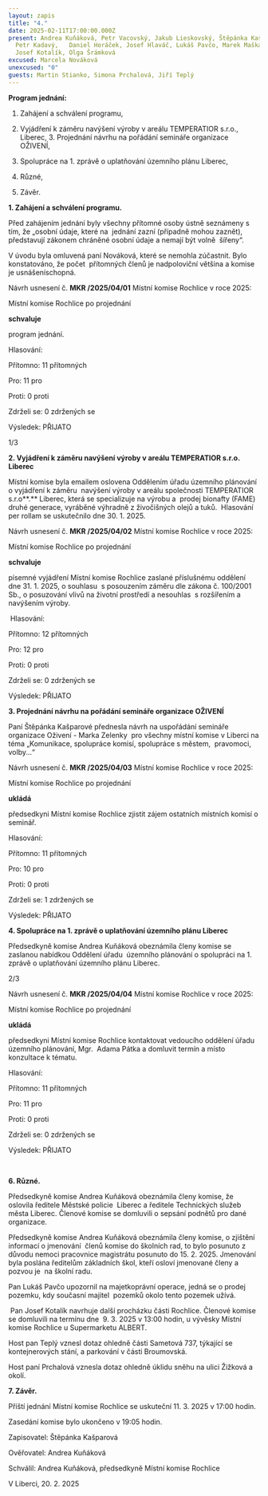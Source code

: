 ```yaml
---
layout: zapis
title: "4."
date: 2025-02-11T17:00:00.000Z
present: Andrea Kuňáková, Petr Vacovský, Jakub Lieskovský, Štěpánka Kašparová,
  Petr Kadavý,   Daniel Horáček, Josef Hlaváč, Lukáš Pavčo, Marek Maškarinec,
  Josef Kotalík, Olga Šrámková
excused: Marcela Nováková
unexcused: "0"
guests: Martin Stianko, Simona Prchalová, Jiří Teplý
---
```

**Program jednání:** 

1. Zahájení a schválení programu, 

2. Vyjádření k záměru navýšení výroby v areálu TEMPERATIOR s.r.o., Liberec, 3. Projednání návrhu na pořádání semináře organizace OŽIVENÍ, 

4. Spolupráce na 1. zprávě o uplatňování územního plánu Liberec, 

5. Různé, 

6. Závěr. 

**1. Zahájení a schválení programu.** 

Před zahájením jednání byly všechny přítomné osoby ústně seznámeny s tím, že „osobní údaje, které na  jednání zazní (případně mohou zaznět), představují zákonem chráněné osobní údaje a nemají být volně  šířeny“. 

V úvodu byla omluvená paní Nováková, které se nemohla zúčastnit. Bylo konstatováno, že počet  přítomných členů je nadpoloviční většina a komise je usnášeníschopná. 

Návrh usnesení č. **MKR /2025/04/01** Místní komise Rochlice v roce 2025: 

Místní komise Rochlice po projednání  

**schvaluje** 

program jednání. 

Hlasování:

Přítomno: 11 přítomných

Pro: 11 pro

Proti: 0 proti

Zdrželi se: 0 zdržených se

Výsledek: PŘIJATO

1/3 

**2. Vyjádření k záměru navýšení výroby v areálu TEMPERATIOR s.r.o. Liberec** 

Místní komise byla emailem oslovena Oddělením úřadu územního plánování o vyjádření k záměru  navýšení výroby v areálu společnosti TEMPERATIOR s.r.o**.** Liberec, která se specializuje na výrobu a  prodej bionafty (FAME) druhé generace, vyráběné výhradně z živočišných olejů a tuků.  Hlasování per rollam se uskutečnilo dne 30. 1. 2025. 

Návrh usnesení č. **MKR /2025/04/02** Místní komise Rochlice v roce 2025: 

Místní komise Rochlice po projednání  

**schvaluje** 

písemné vyjádření Místní komise Rochlice zaslané příslušnému oddělení dne 31. 1. 2025, o souhlasu  s posouzením záměru dle zákona č. 100/2001 Sb., o posuzování vlivů na životní prostředí a nesouhlas  s rozšířením a navýšením výroby. 

 Hlasování: 

Přítomno: 12 přítomných

Pro: 12 pro

Proti: 0 proti

Zdrželi se: 0 zdržených se

Výsledek: PŘIJATO

**3. Projednání návrhu na pořádání semináře organizace OŽIVENÍ** 

Paní Štěpánka Kašparové přednesla návrh na uspořádání semináře organizace Oživení - Marka Zelenky  pro všechny místní komise v Liberci na téma „Komunikace, spolupráce komisí, spolupráce s městem,  pravomoci, volby...“  

Návrh usnesení č. **MKR /2025/04/03** Místní komise Rochlice v roce 2025: 

Místní komise Rochlice po projednání  

**ukládá** 

předsedkyni Místní komise Rochlice zjistit zájem ostatních místních komisí o seminář. 

Hlasování: 

Přítomno: 11 přítomných

Pro: 10 pro

Proti: 0 proti

Zdrželi se: 1 zdržených se

Výsledek: PŘIJATO

**4. Spolupráce na 1. zprávě o uplatňování územního plánu Liberec** 

Předsedkyně komise Andrea Kuňáková obeznámila členy komise se zaslanou nabídkou Oddělení úřadu  územního plánování o spolupráci na 1. zprávě o uplatňování územního plánu Liberec.

2/3 

Návrh usnesení č. **MKR /2025/04/04** Místní komise Rochlice v roce 2025: 

Místní komise Rochlice po projednání  

**ukládá** 

předsedkyni Místní komise Rochlice kontaktovat vedoucího oddělení úřadu územního plánování, Mgr.  Adama Pátka a domluvit termín a místo konzultace k tématu. 

Hlasování: 

Přítomno: 11 přítomných

Pro: 11 pro

Proti: 0 proti

Zdrželi se: 0 zdržených se

Výsledek: PŘIJATO

  

**6. Různé.** 

Předsedkyně komise Andrea Kuňáková obeznámila členy komise, že oslovila ředitele Městské policie  Liberec a ředitele Technických služeb města Liberec. Členové komise se domluvili o sepsání podnětů pro dané organizace. 

Předsedkyně komise Andrea Kuňáková obeznámila členy komise, o zjištění informací o jmenování  členů komise do školních rad, to bylo posunuto z důvodu nemoci pracovnice magistrátu posunuto do 15. 2. 2025. Jmenování byla poslána ředitelům základních škol, kteří osloví jmenované členy a pozvou je  na školní radu. 

Pan Lukáš Pavčo upozornil na majetkoprávní operace, jedná se o prodej pozemku, kdy současní majitel  pozemků okolo tento pozemek užívá. 

 Pan Josef Kotalík navrhuje další procházku části Rochlice. Členové komise se domluvili na termínu dne  9. 3. 2025 v 13:00 hodin, u vývěsky Místní komise Rochlice u Supermarketu ALBERT. 

Host pan Teplý vznesl dotaz ohledně části Sametová 737, týkající se kontejnerových stání, a parkování v části Broumovská. 

Host paní Prchalová vznesla dotaz ohledně úklidu sněhu na ulici Žižková a okolí. 

**7. Závěr.** 

Příští jednání Místní komise Rochlice se uskuteční 11. 3. 2025 v 17:00 hodin. 

Zasedání komise bylo ukončeno v 19:05 hodin. 

Zapisovatel: Štěpánka Kašparová 

Ověřovatel: Andrea Kuňáková 

Schválil: Andrea Kuňáková, předsedkyně Místní komise Rochlice  

V Liberci, 20. 2. 2025
